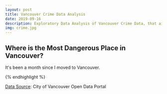 ```yaml
---
layout: post
title: Vancouver Crime Data Analysis
date: 2019-09-16 
description: Exploratory Data Analysis of Vancouver Crime Data, that aims to figure which place in Vancouver is the most dangerous.
img: crime.jpg
---
```

## Where is the Most Dangerous Place in Vancouver?

It's been a month since I moved to Vancouver. 



{% endhighlight %}

[Data Source](https://data.vancouver.ca/datacatalogue/crime-data.htm): City of Vancouver Open Data Portal



